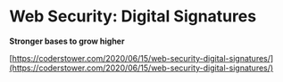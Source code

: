 # Web Security: Digital Signatures

**Stronger bases to grow higher**

[https://coderstower.com/2020/06/15/web-security-digital-signatures/](https://coderstower.com/2020/06/15/web-security-digital-signatures/)
